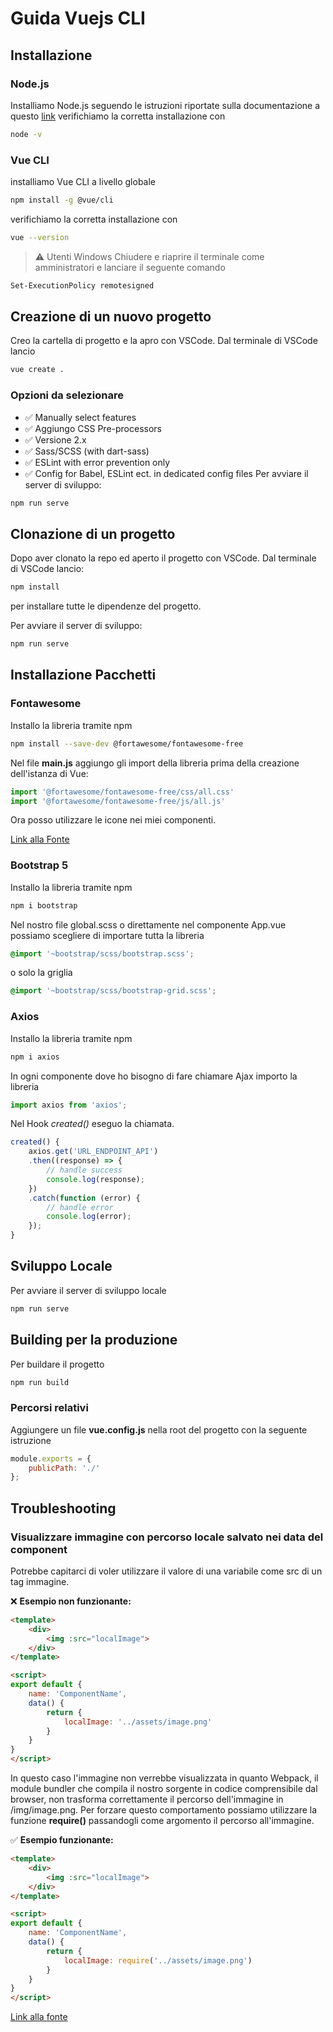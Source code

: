 # Guida Vuejs CLI

## Installazione
### Node.js
Installiamo Node.js seguendo le istruzioni riportate sulla documentazione a questo [link](https://nodejs.org/it/download)
verifichiamo la corretta installazione con
```bash
node -v
```
### Vue CLI
 installiamo Vue CLI a livello globale
```bash
npm install -g @vue/cli
```
verifichiamo la corretta installazione con
```bash
vue --version
```

> ⚠️ Utenti Windows
> Chiudere e riaprire il terminale come amministratori e lanciare il seguente comando

```bash
Set-ExecutionPolicy remotesigned
```
## Creazione di un nuovo progetto
Creo la cartella di progetto e la apro con VSCode.
Dal terminale di VSCode lancio
```bash
vue create .
```
### Opzioni da selezionare
- ✅ Manually select features
- ✅ Aggiungo CSS Pre-processors
- ✅  Versione 2.x
- ✅ Sass/SCSS (with dart-sass)
- ✅ ESLint with error prevention only
- ✅ Config for Babel, ESLint ect. in dedicated config files
Per avviare il server di sviluppo:
```bash
npm run serve
```

## Clonazione di un progetto
Dopo aver clonato la repo ed aperto il progetto con VSCode.
Dal terminale di VSCode lancio:
```bash
npm install
```
per installare tutte le dipendenze del progetto.

Per avviare il server di sviluppo:
```bash
npm run serve
```

## Installazione Pacchetti

### Fontawesome
Installo la libreria tramite npm
```bash
npm install --save-dev @fortawesome/fontawesome-free
```

Nel file **main.js** aggiungo gli import della libreria prima della creazione dell'istanza di Vue:
```js
import '@fortawesome/fontawesome-free/css/all.css'
import '@fortawesome/fontawesome-free/js/all.js'
```
Ora posso utilizzare le icone nei miei componenti.

[Link alla Fonte](https://medium.com/front-end-weekly/how-to-use-fon-awesome-5-on-vuejs-project-ff0f28310821)

### Bootstrap 5
Installo la libreria tramite npm
```bash
npm i bootstrap
```

Nel nostro file global.scss o direttamente nel componente App.vue possiamo scegliere di importare tutta la libreria
```css
@import '~bootstrap/scss/bootstrap.scss';
```
o solo la griglia
```css
@import '~bootstrap/scss/bootstrap-grid.scss';
```

### Axios
Installo la libreria tramite npm
```bash
npm i axios
```

In ogni componente dove ho bisogno di fare chiamare Ajax importo la libreria
```js
import axios from 'axios';
```

Nel Hook *created()* eseguo la chiamata.
```js
created() {
    axios.get('URL_ENDPOINT_API')
    .then((response) => {
        // handle success
        console.log(response);
    })
    .catch(function (error) {
        // handle error
        console.log(error);
    });
}
```

## Sviluppo Locale
Per avviare il server di sviluppo locale
```bash
npm run serve
```

## Building per la produzione
Per buildare il progetto 
```bash
npm run build
```
### Percorsi relativi
Aggiungere un file **vue.config.js** nella root del progetto con la seguente istruzione
```js
module.exports = {
	publicPath: './'
};
```

## Troubleshooting

### Visualizzare immagine con percorso locale salvato nei data del component
Potrebbe capitarci di voler utilizzare il valore di una variabile come src di un tag immagine.

❌ **Esempio non funzionante:**

```html
<template>
    <div>
        <img :src="localImage">
    </div>
</template>

<script>
export default {
    name: 'ComponentName',
    data() {
        return {
            localImage: '../assets/image.png'
        }
    }
}
</script>
```
In questo caso l'immagine non verrebbe visualizzata in quanto Webpack, il module bundler che compila il nostro sorgente in codice comprensibile dal browser, non trasforma correttamente il percorso dell'immagine in /img/image.png.
Per forzare questo comportamento possiamo utilizzare la funzione **require()** passandogli come argomento il percorso all'immagine.

✅ **Esempio funzionante:**
```html
<template>
    <div>
        <img :src="localImage">
    </div>
</template>

<script>
export default {
    name: 'ComponentName',
    data() {
        return {
            localImage: require('../assets/image.png')
        }
    }
}
</script>
```

[Link alla fonte](https://vue-loader.vuejs.org/guide/asset-url.html#transform-rules)
